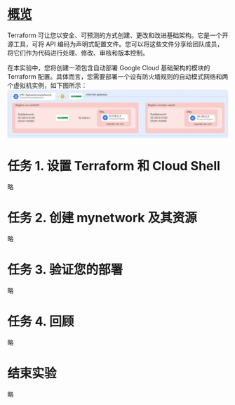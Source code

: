# [概览](https://www.cloudskillsboost.google/course_sessions/5373174/labs/386373)
Terraform 可让您以安全、可预测的方式创建、更改和改进基础架构。它是一个开源工具，可将 API 编码为声明式配置文件。您可以将这些文件分享给团队成员，将它们作为代码进行处理、修改、审核和版本控制。

在本实验中，您将创建一项包含自动部署 Google Cloud 基础架构的模块的 Terraform 配置。具体而言，您需要部署一个设有防火墙规则的自动模式网络和两个虚拟机实例，如下图所示：
![](../images/terraform-module-lab.png)

# 任务 1. 设置 Terraform 和 Cloud Shell
略

# 任务 2. 创建 mynetwork 及其资源
略

# 任务 3. 验证您的部署
略

# 任务 4. 回顾
略

# 结束实验
略

